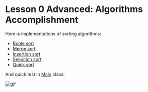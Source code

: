 # Lesson 0 Advanced: Algorithms Accomplishment

Here is implementations of sorting algorithms:

- [Buble sort](src/algorithms/BubleSort.java)
- [Merge sort](src/algorithms/MergeSort.java)
- [Insertion sort](src/algorithms/InsertionSort.java)
- [Selection sort](src/algorithms/SelectionSort.java)
- [Quick sort](src/algorithms/QuickSort.java)

And quick test in [Main](src/Main.java) class:

![gif](https://s5.gifyu.com/images/ezgif.com-video-to-gif-157b7e225ed5f005c.gif)
